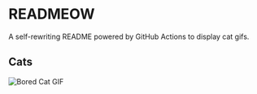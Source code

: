 # READMEOW

A self-rewriting README powered by GitHub Actions to display cat gifs.

## Cats

![Bored Cat GIF](https://media1.giphy.com/media/mlvseq9yvZhba/200.gif?cid=9acd02daufgzd0r7vszei7fvwo5gagxf1l9u51mw4wlcq744&ep=v1_gifs_search&rid=200.gif&ct=g)
